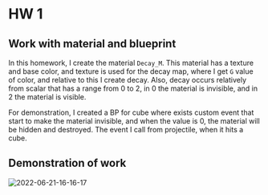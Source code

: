 # HW 1

## Work with material and blueprint

In this homework, I create the material `Decay_M`. This material has a texture and base color, and texture is used for the decay map, where I get `G` value of color, and relative to this I create decay. Also, decay occurs relatively from scalar that has a range from 0 to 2, in 0 the material is invisible, and in 2 the material is visible.

For demonstration, I created a BP for cube where exists custom event that start to make the material invisible, and when the value is 0, the material will be hidden and destroyed. The event I call from projectile, when it hits a cube.

## Demonstration of work
![2022-06-21-16-16-17](https://user-images.githubusercontent.com/34779566/174808749-3b937fb0-bdb2-49ac-a8e2-03146c1e2c15.gif)

